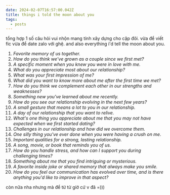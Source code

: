```yaml
---
date: 2024-02-07T16:57:00.042Z
title: things i told the moon about you
tags:
  - posts
---
```

tổng hợp 1 số câu hỏi vui nhộn mang tính xây dựng cho cặp đôi. vừa để viết fic vừa để date zalo với ghệ. and also everything i'd tell the moon about you. 

1. *Favorite memory of us together.*
2. *How do you think we've grown as a couple since we first met?*
3. *A specific moment when you knew you were in love with me.*
4. *What do you appreciate most about our relationship?*
5. *What was your first impression of me?*
6. *What did you want to know more about me after the first time we met?*
7. *How do you think we complement each other in our strengths and weaknesses?*
8. *Something new you've learned about me recently.*
9. *How do you see our relationship evolving in the next few years?*
10. *A small gesture that means a lot to you in our relationship.*
11. *A day of our relationship that you want to relive.*
12. *What's one thing you appreciate about me that you may not have expected when we first started dating?*
13. *Challenges in our relationship and how did we overcome them.*
14. *One silly thing you've ever done when you were having a crush on me.*
15. *Important qualities for a strong, lasting relationship.*
16. *A song, movie, or book that reminds you of us.*
17. *How do you handle stress, and how can I support you during challenging times?*
18. *Something about me that you find intriguing or mysterious.*
19. *A favorite inside joke or shared memory that always make you smile.*
20. *How do you feel our communication has evolved over time, and is there anything you'd like to improve in that aspect?*



còn nữa nha nhưng mà để từ từ giờ cứ v đã =)))
